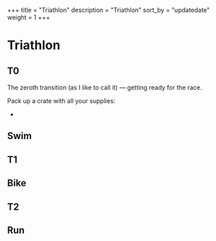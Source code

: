 +++
title = "Triathlon"
description = "Triathlon"
sort_by = "updatedate"
weight = 1
+++

# Triathlon

## T0

The zeroth transition (as I like to call it) — getting ready for the race.

Pack up a crate with all your supplies:

- 

## Swim

## T1

## Bike

## T2

## Run
